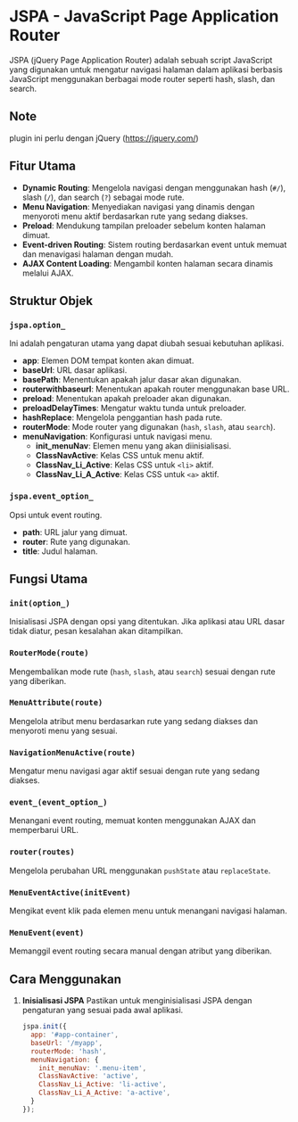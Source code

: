 # JSPA - JavaScript Page Application Router

JSPA (jQuery Page Application Router) adalah sebuah script JavaScript yang digunakan untuk mengatur navigasi halaman dalam aplikasi berbasis JavaScript menggunakan berbagai mode router seperti hash, slash, dan search.

## Note 
plugin ini perlu dengan jQuery (https://jquery.com/)

## Fitur Utama

- **Dynamic Routing**: Mengelola navigasi dengan menggunakan hash (`#/`), slash (`/`), dan search (`?`) sebagai mode rute.
- **Menu Navigation**: Menyediakan navigasi yang dinamis dengan menyoroti menu aktif berdasarkan rute yang sedang diakses.
- **Preload**: Mendukung tampilan preloader sebelum konten halaman dimuat.
- **Event-driven Routing**: Sistem routing berdasarkan event untuk memuat dan menavigasi halaman dengan mudah.
- **AJAX Content Loading**: Mengambil konten halaman secara dinamis melalui AJAX.

## Struktur Objek

### `jspa.option_`
Ini adalah pengaturan utama yang dapat diubah sesuai kebutuhan aplikasi.

- **app**: Elemen DOM tempat konten akan dimuat.
- **baseUrl**: URL dasar aplikasi.
- **basePath**: Menentukan apakah jalur dasar akan digunakan.
- **routerwithbaseurl**: Menentukan apakah router menggunakan base URL.
- **preload**: Menentukan apakah preloader akan digunakan.
- **preloadDelayTimes**: Mengatur waktu tunda untuk preloader.
- **hashReplace**: Mengelola penggantian hash pada rute.
- **routerMode**: Mode router yang digunakan (`hash`, `slash`, atau `search`).
- **menuNavigation**: Konfigurasi untuk navigasi menu.
  - **init_menuNav**: Elemen menu yang akan diinisialisasi.
  - **ClassNavActive**: Kelas CSS untuk menu aktif.
  - **ClassNav_Li_Active**: Kelas CSS untuk `<li>` aktif.
  - **ClassNav_Li_A_Active**: Kelas CSS untuk `<a>` aktif.

### `jspa.event_option_`
Opsi untuk event routing.

- **path**: URL jalur yang dimuat.
- **router**: Rute yang digunakan.
- **title**: Judul halaman.

## Fungsi Utama

### `init(option_)`
Inisialisasi JSPA dengan opsi yang ditentukan. Jika aplikasi atau URL dasar tidak diatur, pesan kesalahan akan ditampilkan.

### `RouterMode(route)`
Mengembalikan mode rute (`hash`, `slash`, atau `search`) sesuai dengan rute yang diberikan.

### `MenuAttribute(route)`
Mengelola atribut menu berdasarkan rute yang sedang diakses dan menyoroti menu yang sesuai.

### `NavigationMenuActive(route)`
Mengatur menu navigasi agar aktif sesuai dengan rute yang sedang diakses.

### `event_(event_option_)`
Menangani event routing, memuat konten menggunakan AJAX dan memperbarui URL.

### `router(routes)`
Mengelola perubahan URL menggunakan `pushState` atau `replaceState`.

### `MenuEventActive(initEvent)`
Mengikat event klik pada elemen menu untuk menangani navigasi halaman.

### `MenuEvent(event)`
Memanggil event routing secara manual dengan atribut yang diberikan.

## Cara Menggunakan

1. **Inisialisasi JSPA**
   Pastikan untuk menginisialisasi JSPA dengan pengaturan yang sesuai pada awal aplikasi.

   ```javascript
   jspa.init({
     app: '#app-container',
     baseUrl: '/myapp',
     routerMode: 'hash',
     menuNavigation: {
       init_menuNav: '.menu-item',
       ClassNavActive: 'active',
       ClassNav_Li_Active: 'li-active',
       ClassNav_Li_A_Active: 'a-active',
     }
   });

